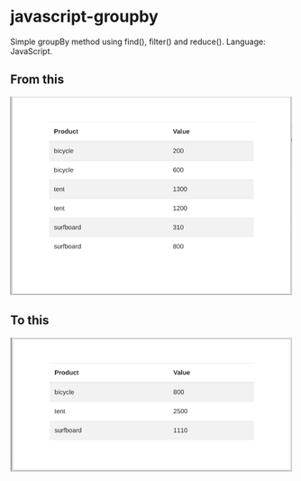 # javascript-groupby
Simple groupBy method using find(), filter() and reduce(). Language: JavaScript.

## From this
<img src="./docs/15-52-01.jpg" width="500" alt="Complete Table" style="text-align: center">

## To this
<img src="docs/15-58-58.jpg" width="500" alt="Grouped Table" style="text-align: center">
